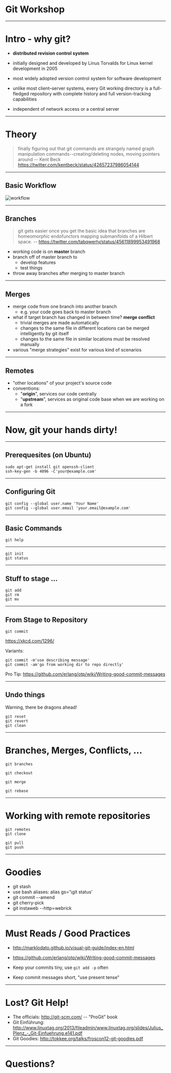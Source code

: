 # Git Workshop

---

# Intro - why git?

* **distributed revision control system**
* initially designed and developed by Linus Torvalds for Linux kernel development in 2005
* most widely adopted version control system for software development

* unlike most client–server systems, every Git working directory is a full-fledged repository with complete history and full version-tracking capabilities
* independent of network access or a central server

---

# Theory

> finally figuring out that git commands are strangely named graph manipulation commands--creating/deleting nodes, moving pointers around
> -- Kent Beck https://twitter.com/kentbeck/status/42657237986054144

---

## Basic Workflow

![workflow](images/git-workshop/workflow.svg)

---

## Branches

> git gets easier once you get the basic idea that branches are homeomorphic endofunctors mapping submanifolds of a Hilbert space.
> -- https://twitter.com/tabqwerty/status/45611899953491968

* working code is on **master** branch
* branch off of master branch to
  * develop features
  * test things
* throw away branches after merging to master branch

---

## Merges

* merge code from one branch into another branch
  * e.g. your code goes back to master branch
* what if target branch has changed in between time? **merge conflict**
  * trivial merges are made automatically
  * changes to the same file in different locations can be merged intelligently
    by git itself
  * changes to the same file in similar locations must be resolved manually
* various "merge strategies" exist for various kind of scenarios

---

## Remotes

  * "other locations" of your project's source code
  * conventions:
    * "**origin**", services our code centrally
    * "**upstream**", services as original code base when we are working on a fork

---

#  Now, git your hands dirty!

---

## Prerequesites (on Ubuntu)

```
sudo apt-get install git openssh-client
ssh-key-gen -b 4096 -C'your@example.com'
```

---

## Configuring Git

```
git config --global user.name 'Your Name'
git config --global user.email 'your.email@example.com'
```

---

## Basic Commands

```
git help
```

---

```
git init
git status
```

---

## Stuff to stage ...

```
git add
git rm
git mv
```

---

## From Stage to Repository

```
git commit
```

https://xkcd.com/1296/

Variants:

```
git commit -m'use describing message'
git commit -am'go from working dir to repo directly'
```

Pro Tip: https://github.com/erlang/otp/wiki/Writing-good-commit-messages

---

## Undo things

Warning, there be dragons ahead!

```
git reset
git revert
git clean
```

---

# Branches, Merges, Conflicts, ...

```
git branches

git checkout

git merge

git rebase

```

---

# Working with remote repositories

```
git remotes
git clone

git pull
git push
```

---

# Goodies

  * git stash
  * use bash aliases: alias gs='\git status'
  * git commit --amend
  * git cherry-pick
  * git instaweb --http=webrick

---

# Must Reads / Good Practices

* http://marklodato.github.io/visual-git-guide/index-en.html
* https://github.com/erlang/otp/wiki/Writing-good-commit-messages

* Keep your commits tiny, use ```git add -p``` often
* Keep commit messages short, "use present tense"

---

# Lost? Git Help!

  * The officials: http://git-scm.com/   -- "ProGit" book
  * Git Einführung: http://www.linuxtag.org/2013/fileadmin/www.linuxtag.org/slides/Julius_Plenz_-_Git-Einfuehrung.e141.pdf
  * Git Goodies: http://tokkee.org/talks/froscon12-git-goodies.pdf

---

# Questions?

